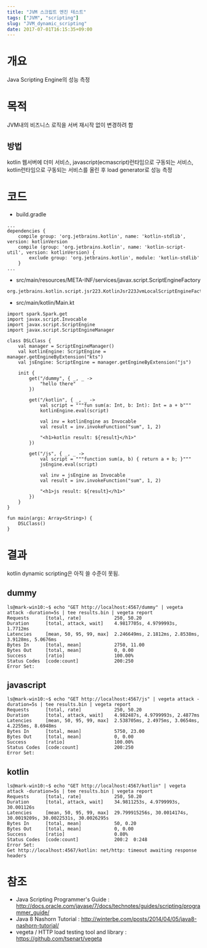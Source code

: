 ```yaml
---
title: "JVM 스크립트 엔진 테스트"
tags: ["JVM", "scripting"]
slug: "JVM_dynamic_scripting"
date: 2017-07-01T16:15:35+09:00
---
```

<!--more-->
# 개요
Java Scripting Engine의 성능 측정

# 목적
JVM내의 비즈니스 로직을 서버 재시작 없이 변경하려 함

## 방법
kotlin 웹서버에 더미 서비스, javascript(ecmascript)런타임으로 구동되는 서비스, kotlin런타임으로 구동되는 서비스를 올린 후 load generator로 성능 측정

# 코드
* build.gradle

```prettyprint
...
dependencies {
    compile group: 'org.jetbrains.kotlin', name: 'kotlin-stdlib', version: kotlinVersion
    compile (group: 'org.jetbrains.kotlin', name: 'kotlin-script-util', version: kotlinVersion) {
        exclude group: 'org.jetbrains.kotlin', module: 'kotlin-stdlib'
    }
...
```

* src/main/resources/META-INF/services/javax.script.ScriptEngineFactory

```prettyprint
org.jetbrains.kotlin.script.jsr223.KotlinJsr223JvmLocalScriptEngineFactory
```

* src/main/kotlin/Main.kt

```prettyprint
import spark.Spark.get
import javax.script.Invocable
import javax.script.ScriptEngine
import javax.script.ScriptEngineManager

class DSLClass {
    val manager = ScriptEngineManager()
    val kotlinEngine: ScriptEngine = manager.getEngineByExtension("kts")
    val jsEngine: ScriptEngine = manager.getEngineByExtension("js")

    init {
        get("/dummy", { _, _ ->
            "hello there"
        })

        get("/kotlin", { _, _ ->
            val script = """fun sum(a: Int, b: Int): Int = a + b"""
            kotlinEngine.eval(script)

            val inv = kotlinEngine as Invocable
            val result = inv.invokeFunction("sum", 1, 2)

            "<h1>kotlin result: ${result}</h1>"
        })

        get("/js", { _, _ ->
            val script = """function sum(a, b) { return a + b; }"""
            jsEngine.eval(script)

            val inv = jsEngine as Invocable
            val result = inv.invokeFunction("sum", 1, 2)

            "<h1>js result: ${result}</h1>"
        })
    }
}

fun main(args: Array<String>) {
    DSLClass()
}
```

# 결과
kotlin dynamic scripting은 아직 쓸 수준이 못됨.

## dummy
```prettyprint
ls@mark-win10:~$ echo "GET http://localhost:4567/dummy" | vegeta attack -duration=5s | tee results.bin | vegeta report
Requests      [total, rate]            250, 50.20
Duration      [total, attack, wait]    4.9817705s, 4.9799993s, 1.7712ms
Latencies     [mean, 50, 95, 99, max]  2.246649ms, 2.1812ms, 2.8538ms, 3.9128ms, 5.0676ms
Bytes In      [total, mean]            2750, 11.00
Bytes Out     [total, mean]            0, 0.00
Success       [ratio]                  100.00%
Status Codes  [code:count]             200:250
Error Set:
```

## javascript
```prettyprint
ls@mark-win10:~$ echo "GET http://localhost:4567/js" | vegeta attack -duration=5s | tee results.bin | vegeta report
Requests      [total, rate]            250, 50.20
Duration      [total, attack, wait]    4.982487s, 4.9799993s, 2.4877ms
Latencies     [mean, 50, 95, 99, max]  2.538705ms, 2.4975ms, 3.0654ms, 4.2255ms, 8.6948ms
Bytes In      [total, mean]            5750, 23.00
Bytes Out     [total, mean]            0, 0.00
Success       [ratio]                  100.00%
Status Codes  [code:count]             200:250
Error Set:
```

## kotlin
```prettyprint
ls@mark-win10:~$ echo "GET http://localhost:4567/kotlin" | vegeta attack -duration=5s | tee results.bin | vegeta report
Requests      [total, rate]            250, 50.20
Duration      [total, attack, wait]    34.9811253s, 4.9799993s, 30.001126s
Latencies     [mean, 50, 95, 99, max]  29.799915256s, 30.0014174s, 30.0019209s, 30.0022531s, 30.0026295s
Bytes In      [total, mean]            50, 0.20
Bytes Out     [total, mean]            0, 0.00
Success       [ratio]                  0.80%
Status Codes  [code:count]             200:2  0:248
Error Set:
Get http://localhost:4567/kotlin: net/http: timeout awaiting response headers
```

# 참조
* Java Scripting Programmer's Guide : http://docs.oracle.com/javase/7/docs/technotes/guides/scripting/programmer_guide/
* Java 8 Nashorn Tutorial : http://winterbe.com/posts/2014/04/05/java8-nashorn-tutorial/
* vegeta / HTTP load testing tool and library : https://github.com/tsenart/vegeta
